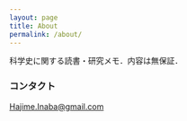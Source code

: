 ```yaml
---
layout: page
title: About
permalink: /about/
---
```


科学史に関する読書・研究メモ．内容は無保証．

### コンタクト

[Hajime.Inaba@gmail.com](mailto:Hajime.Inaba@gmail.com)
